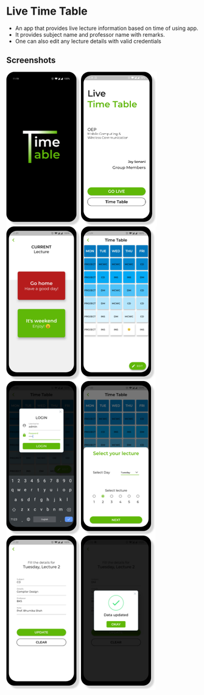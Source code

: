 # Live Time Table

- An app that provides live lecture information based on time of using app.
- It provides subject name and professor name with remarks.
- One can also edit any lecture details with valid credentials

## Screenshots

<img src="ss/1.png" height=405 align=left>
<img src="ss/2.png" height=405 align=left>
<img src="ss/3.png" height=405 align=left>
<img src="ss/4.png" height=405 align=left>
<img src="ss/5.png" height=405 align=left>
<img src="ss/6.png" height=405 align=left>
<img src="ss/7.png" height=405 align=left>
<img src="ss/8.png" height=405 align=left>
